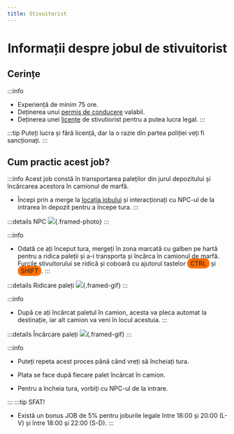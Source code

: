 ```yaml
---
title: Stivuitorist
---
```



# <span class="title-font"><center>Informații despre jobul de stivuitorist</center></span>

## <span class="header-font">Cerințe</span>

:::info
- Experiență de minim 75 ore.
- Deținerea unui [permis de conducere](/general/scoala) valabil.
- Deținerea unei [licențe](/general/licente) de stivutiorist pentru a putea lucra legal.
:::

:::tip 
Puteți lucra și fără licență, dar la o razie din partea poliției veți fi sancționați.
:::

## <span class="header-font">Cum practic acest job?</span>

:::info
Acest job constă în transportarea paleților din jurul depozitului și încărcarea acestora în camionul de marfă.

- Începi prin a merge la [locația jobului](locatii) și interacționați cu NPC-ul de la intrarea în depozit pentru a începe tura.
:::

:::details NPC
![](https://i.imgur.com/EfCG1nt.png){.framed-photo}
:::

:::info
- Odată ce ați început tura, mergeți în zona marcată cu galben pe hartă pentru a ridica paleții și a-i transporta și încărca în camionul de marfă. Furcile stivuitorului se ridică și coboară cu ajutorul tastelor <span style="padding: 3px 7px; border-radius: 10px; background-color: #ff6f00;">CTRL</span> și <span style="padding: 3px 7px; border-radius: 10px; background-color: #ff6f00;">SHIFT</span>.</span>
:::

:::details Ridicare paleți
![](https://i.imgur.com/RzTJwDT.gif){.framed-gif}
:::

:::info
- După ce ați încărcat paletul în camion, acesta va pleca automat la destinație, iar alt camion va veni în locul acestuia.
:::

:::details Încărcare paleți
![](https://i.imgur.com/DmxIKzs.gif){.framed-gif}
:::

:::info
- Puteți repeta acest proces până când vreți să încheiați tura.

- Plata se face după fiecare palet încărcat în camion.

- Pentru a încheia tura, vorbiți cu NPC-ul de la intrare.

:::
:::tip SFAT!
- Există un bonus JOB de 5% pentru joburile legale între 18:00 și 20:00 (L-V) și între 18:00 și 22:00 (S-D).
:::

